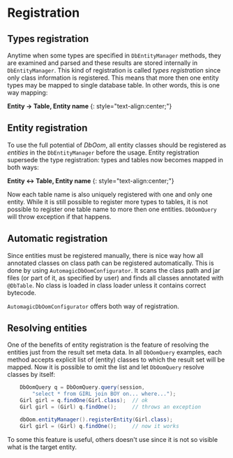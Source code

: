# Registration

## Types registration

Anytime when some types are specified in `DbEntityManager` methods, they are examined and parsed and these results are stored internally in `DbEntityManager`. This kind of registration is called _types registration_ since only class information is registered. This means that more then one entity types may be mapped to single database table. In other words, this is one way mapping:

**Entity &rarr; Table, Entity name**
{: style="text-align:center;"}

## Entity registration

To use the full potential of *DbOom*, all entity classes should be registered as _entities_ in the `DbEntityManager` before the usage. Entity registration supersede the type registration: types and tables now becomes mapped in both ways:

**Entity &harr; Table, Entity name**
{: style="text-align:center;"}

Now each table name is also uniquely registered with one and only one entity. While it is still possible to register more types to tables, it is not possible to register one table name to more then one entities. `DbOomQuery` will throw exception if that happens.

## Automatic registration

Since entities must be registered manually, there is nice way how all
annotated classes on class path can be registered automatically. This is
done by using `AutomagicDbOomConfigurator`. It scans the class path and
jar files (or part of it, as specified by user) and finds all classes
annotated with `@DbTable`. No class is loaded in class loader unless it
contains correct bytecode.

`AutomagicDbOomConfigurator` offers both way of registration.

## Resolving entities

One of the benefits of entity registration is the feature of resolving the entities just from the result set meta data. In all `DbOomQuery` examples, each method accepts explicit list of (entity) classes to which the result set will be mapped. Now it is possible to omit the list and let `DbOomQuery` resolve classes by itself:

~~~~~ java
    DbOomQuery q = DbOomQuery.query(session,
        "select * from GIRL join BOY on... where...");
    Girl girl = q.findOne(Girl.class);  // ok
    Girl girl = (Girl) q.findOne();     // throws an exception

    dbOom.entityManager().registerEntity(Girl.class);
    Girl girl = (Girl) q.findOne();     // now it works
~~~~~

To some this feature is useful, others doesn't use since it is not so visible what is the target entity.

